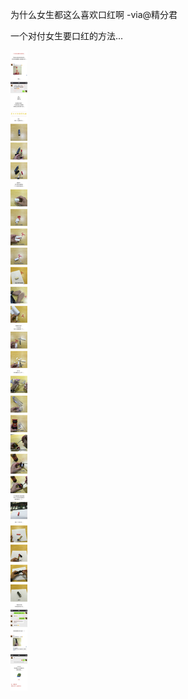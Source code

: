 
为什么女生都这么喜欢口红啊 -via@精分君

一个对付女生要口红的方法...

![8f2cc85089e14179a904ff76f619156d.jpg](https://raw.githubusercontent.com/wxlzmt/cdn1/master/ext/qw/groups/30069/8f2cc85089e14179a904ff76f619156d.jpg)

